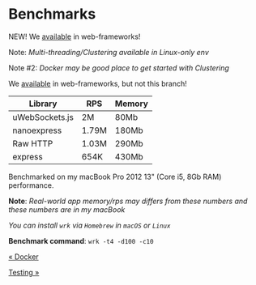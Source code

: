 # Benchmarks

NEW! We [available](https://github.com/the-benchmarker/web-frameworks) in web-frameworks!

Note: _Multi-threading/Clustering available in Linux-only env_

Note #2: _Docker may be good place to get started with Clustering_

We [available](https://github.com/the-benchmarker/web-frameworks) in web-frameworks, but not this branch!

| Library        | RPS   | Memory |
| -------------- | ----- | ------ |
| uWebSockets.js | 2M    | 80Mb   |
| nanoexpress    | 1.79M | 180Mb  |
| Raw HTTP       | 1.03M | 290Mb  |
| express        | 654K  | 430Mb  |

Benchmarked on my macBook Pro 2012 13" (Core i5, 8Gb RAM) performance.

**Note**: _Real-world app memory/rps may differs from these numbers and these numbers are in my macBook_

_You can install `wrk` via `Homebrew` in `macOS` or `Linux`_

**Benchmark command**: `wrk -t4 -d100 -c10`

[&laquo; Docker](./docker.md)

[Testing &raquo;](./testing.md)
